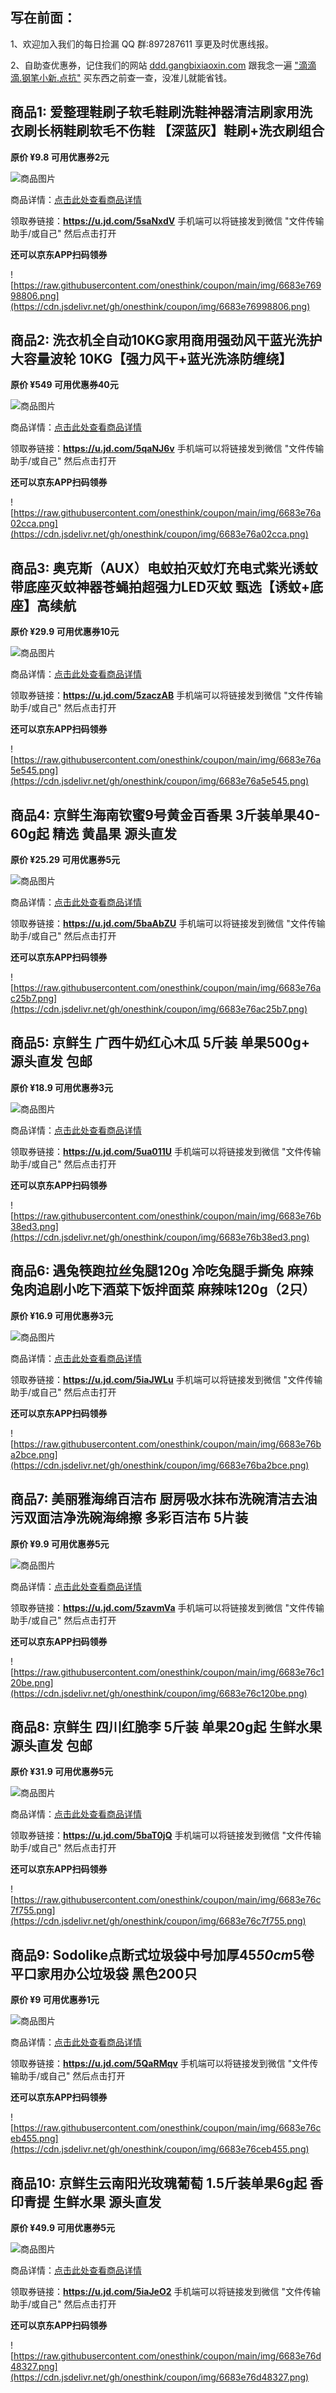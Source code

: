 ## 写在前面：

1、欢迎加入我们的每日捡漏 QQ 群:897287611 享更及时优惠线报。

2、自助查优惠券，记住我们的网站 [ddd.gangbixiaoxin.com](https://ddd.gangbixiaoxin.com) 跟我念一遍 ["滴滴滴.钢笔小新.点抗"](https://ddd.gangbixiaoxin.com) 买东西之前查一查，没准儿就能省钱。

## 商品1: 爱整理鞋刷子软毛鞋刷洗鞋神器清洁刷家用洗衣刷长柄鞋刷软毛不伤鞋 【深蓝灰】鞋刷+洗衣刷组合

**原价 ¥9.8 可用优惠券2元**

![商品图片](http://img14.360buyimg.com/n1/jfs/t1/234153/9/7814/97353/657a71e3F8254f14f/bd1cc5faf551c707.jpg)

商品详情：[点击此处查看商品详情](https://union-click.jd.com/jdc?e=1003156031&amp;p=JF8BAdgJK1olXwQBVV9aAUMeAV8IGloTXAYEVl5VAEweAV9MRANLAjZbERscSkAJHTRQRA1CCVkdDwtCWhVLHTdNTwcKBENeCVAfUg8bWilWbyJyDXpCVyo-cAlDCjtYGS5XKFABOlwYQDxRRRgJYzN0I0REKCkvQFxXDxtxaz5hFGFFIwEhajJ0SjF-cidNOWVmEig_Uit1Ag9ObT5lO2FbPBc-ektnYSZ0Wy13AHVgVQwbfyJvYw97bAxhJGJmIAcUST1uczxzfCcTOE5hIjkCViNFZRNqbwF1W3JrKDg9UR5QYAZscixmGwNiVj4NaBFnBhh6bCJiBH1cICw2eihfYCh8cj9zJHVxCyoCdCJsY3sKbk8XKDYBACopfg1AUA0OeVlvLQ5GIA4WXDdnD2M4GmsWXAYFXVhaDkISM18IG2tUMwYBU1ddDkoUM244G10VVQ4BVVtbC0ITBF8IE1wliqu6gdTs3cOu1_GAzOKyiI--gMDVOHsnAF8IGloXXQIFVVxdOHsXAF8LKwV7XFUFUgxYWkh5XicNSVJVVVhsVltYCUgnAW4JGVklbTZbEgApcSxHfy8LbzhtH1ILAA5ffQliVWxmGR5dKkBEI18lYCppQSl0bCldbQYy)

领取券链接：**https://u.jd.com/5saNxdV** 手机端可以将链接发到微信 "文件传输助手/或自己" 然后点击打开

**还可以京东APP扫码领券**

![https://raw.githubusercontent.com/onesthink/coupon/main/img/6683e76998806.png](https://cdn.jsdelivr.net/gh/onesthink/coupon/img/6683e76998806.png)

## 商品2: 洗衣机全自动10KG家用商用强劲风干蓝光洗护大容量波轮 10KG【强力风干+蓝光洗涤防缠绕】

**原价 ¥549 可用优惠券40元**

![商品图片](http://img14.360buyimg.com/n1/jfs/t1/226686/38/20280/166709/666bcb1cFc381170e/ced07f03b3a651e5.png)

商品详情：[点击此处查看商品详情](https://union-click.jd.com/jdc?e=1003156031&amp;p=JF8BAdsJK1olXwMHUFpcDUwUBl8IGlodWwcHUVpUAEwUAV9MRANLAjZbERscSkAJHTRQRA1CCVkdDwtCWhVLHTdNTwcKBENeCVAfUg8bRRZ-bjAcXHhKAAk_fgseWGcJQyhjIl59OlwNSkJuShVtWyBIAwIGCV0tDFxXDxtxaz5sPn1GIzc9bjJkSjF8GSdNOWJ2Eig_Ui51Ah9OewBlOGFbNBc-aktgYW5gWy1nB2ZgVTYbfClvZQ9ReAxhJGJlIBc-ST9-ZwtzfCcTOE5hIjkCViNFZRNsYihHW2VrBg0kbDhWdAZsci92FEZiJiUqfDhzBhsKaCt1Ln4KNAYhaitlYCh8cgl3KnVhCyokcC9sY3sKbk8XKDYYLAQmVCxQVQ94eS9hC2ACBA44U0NnD2M4GmsWXAYFXVhaDkISM18IG2tUMwYGUV5aC0IfM244G10VVQ4BVVtbDUgeAF8IE1wliqu6gdTs3cOu1_GAzOKyiI--gMDVOHsnAF8IGloXXQIFVVxdOHsXAF8LKwV7XFUHA1lfDxh5XicNSVJWCA5sVldZCUsTB2w4GVoUXwQyZG4bcT1iaGYJZRNBCmR0FFcGAEpPcBl3QyR7X1ZAXScUci5XeDJWH19IXnYGZF5t)

领取券链接：**https://u.jd.com/5qaNJ6v** 手机端可以将链接发到微信 "文件传输助手/或自己" 然后点击打开

**还可以京东APP扫码领券**

![https://raw.githubusercontent.com/onesthink/coupon/main/img/6683e76a02cca.png](https://cdn.jsdelivr.net/gh/onesthink/coupon/img/6683e76a02cca.png)

## 商品3: 奥克斯（AUX）电蚊拍灭蚊灯充电式紫光诱蚊带底座灭蚊神器苍蝇拍超强力LED灭蚊 甄选【诱蚊+底座】高续航

**原价 ¥29.9 可用优惠券10元**

![商品图片](http://img14.360buyimg.com/n1/jfs/t1/244735/28/8934/103017/663c872cFab50f536/d912cf2602e29a8a.jpg)

商品详情：[点击此处查看商品详情](https://union-click.jd.com/jdc?e=1003156031&amp;p=JF8BAdsJK1olXwMKU1ZZDEsQAV8IGloTXAcLVVxaAUoSA19MRANLAjZbERscSkAJHTRQRA1CCVkdDwtCWhVLHTdNTwcKBENeCVAfUg8bcBBLcARlPU5ULAAoVS5EYCpoaT1lJVkAOlwofxtoZGhvSyNOFAFRKiAjTFxXDxtxaz5hFGFGIjctaD9OAyt_ci9NOWJ-EikFUht1AhNOey5lDmFbJBc-akp3YSZsWy9nB2VgVSIbaBR_ZBsJTgxhJGJmIwcqTTxIWQxzfCcTOE5hIjkCViNFZRNoeAF-AmV7Lyk-QSMedzB8cjt2OQBiLS0qaCh8QRtAeC1iLnVHNAEmfj91YCh8cj98JHVLEypfcChsY3sKbk8XKDZEXAkIbilkWQ8IYVJwHQYLPz4PXQ5BD2M4GmsWXAYFXVhaDkISM18IG2tUMwYAV11ZD08QM244G10VVQ4BVVtdCU0UC18IE1wliqu6gdTs3cOu1_GAzOKyiI--gMDVOHsnAF8IGloXXQIFVVxdOHsXAF8LKwV7XFULUgkNWBx5XicNSV1BDkFsVldeDUsUAWY4GVoUXwQyZG4udwh8XB9oUw1tA3NfMQ0-TStlZR9wRFl7X3N1BCE6DyxHezRBHAhrI3hGZF5t)

领取券链接：**https://u.jd.com/5zaczAB** 手机端可以将链接发到微信 "文件传输助手/或自己" 然后点击打开

**还可以京东APP扫码领券**

![https://raw.githubusercontent.com/onesthink/coupon/main/img/6683e76a5e545.png](https://cdn.jsdelivr.net/gh/onesthink/coupon/img/6683e76a5e545.png)

## 商品4: 京鲜生海南钦蜜9号黄金百香果 3斤装单果40-60g起 精选 黄晶果 源头直发

**原价 ¥25.29 可用优惠券5元**

![商品图片](http://img14.360buyimg.com/n1/jfs/t1/216607/22/43033/80777/66625ad2F0a50bdd9/30ae08d0ea2e4e6b.jpg)

商品详情：[点击此处查看商品详情](https://union-click.jd.com/jdc?e=1003156031&amp;p=JF8BAZ4JK1olXDYCVV9cAE0RAW8LHFslGVlaCgFtUQ5SQi0DBUVOBVlUAwoCFxBCHD1WR0VNGFJeSwcYVBYZQTVMFzxiXgFjJx9eawtxczVQYCRtHHkAXCU6QSUVdBlebB9cFFhfDwsISxtfQmofW1dhJHZnIy0USTxIfw1_QiRSJXNlLTwETklgS2dxeQFhGXJnLyw_CTdcdCcBcj9hDwR0Jlc_ahJ0QwxxQQhuPmVBICcpbj9keDB8QSxICH9DCjgWVTVzdB9BYyJhOHFLVAErYRlydxxdTGsLDnJlMV07TSgVfQsLbyNeNG0LMQAbBEcnAl8LGlsSVAAFUldYOHsXA19edVsUXAcHU1deD04nAl8IHVsdVQUDUVhbAE8RM28AHGvC8L7X3u-IgPLDneffovzA1LrWytZtOHsUM28JGlkVWQEDVl5tOEsUM2w4RTUUDgNVU1xYCiVKS2paEh8TVWgAXVtVAUgXBF8KGloXXzYyZDkqC0x2cC4LeBtzLVxaLyElSTQVCxRvUjUXKnBUIxoUQRVKWDpdWAtdHAMyVG4)

领取券链接：**https://u.jd.com/5baAbZU** 手机端可以将链接发到微信 "文件传输助手/或自己" 然后点击打开

**还可以京东APP扫码领券**

![https://raw.githubusercontent.com/onesthink/coupon/main/img/6683e76ac25b7.png](https://cdn.jsdelivr.net/gh/onesthink/coupon/img/6683e76ac25b7.png)

## 商品5: 京鲜生 广西牛奶红心木瓜 5斤装 单果500g+ 源头直发 包邮

**原价 ¥18.9 可用优惠券3元**

![商品图片](http://img14.360buyimg.com/n1/jfs/t1/225709/33/18458/136789/666a4c72F1cc385cd/fbaae0a0591b40a0.jpg)

商品详情：[点击此处查看商品详情](https://union-click.jd.com/jdc?e=1003156031&amp;p=JF8BAbQJK1olXwMEXVdVDkofAV8IGloVXQQLUl5YDkgnRzBQRQQlBENHFRxWFlVMWzBeTA9KQl1XSwwDVFVPRjtUBAJQAVsMFgQZBBwSampuST9tB1BGJCk9fgpWZxNybilnP2gAEAYlDQlyRQkLeABJHkF5NyhKSEdjeh9tbDh2GHBrBjwpezBVexpvbTlMJQR2HFc0ahJnRwxDYwt3FGZJIDxUbS9jc21raVJ1P199FiovdCJsYAxLbARpNHJLJxwrfDxKVhZJRT9NWGB1M1dJCzxvehtqbzhyHnJdNDkpewJAMxlTBVxsPVVmMQheYxFTBBlgWh1QJEAOWG5cOEgWA2gBHVwTVAMyZF5dOAl52t2Yw9i4ipSdgdXL3OaW1cWNz-W1bQcyVFhdAEMUAmoBGlIUWzYCXFlt3-av1uW5ztOsiZiKg-f63cKr1_GAK2slXjYCVV9fCE8QAm0IK2sVXjYBZAAzCRgSVGkJSF97AE4HBlcbXA95AWYNE1IcWQQyVl9cCkknM19fHjIQO1RmLAQLTDtgYxlJWj9pJ3NwJjwzCg9Pe2pKfh1zXmVZCB0acyhhM284)

领取券链接：**https://u.jd.com/5ua011U** 手机端可以将链接发到微信 "文件传输助手/或自己" 然后点击打开

**还可以京东APP扫码领券**

![https://raw.githubusercontent.com/onesthink/coupon/main/img/6683e76b38ed3.png](https://cdn.jsdelivr.net/gh/onesthink/coupon/img/6683e76b38ed3.png)

## 商品6: 遇兔筷跑拉丝兔腿120g 冷吃兔腿手撕兔 麻辣兔肉追剧小吃下酒菜下饭拌面菜 麻辣味120g（2只）

**原价 ¥16.9 可用优惠券3元**

![商品图片](http://img14.360buyimg.com/n1/jfs/t1/241510/33/13414/247032/66821697F7eb1a202/9bff69ec02918fbc.jpg)

商品详情：[点击此处查看商品详情](https://union-click.jd.com/jdc?e=1003156031&amp;p=JF8BAaoJK1olXwMHUlhfCk0QAl8IGlodVAELVltVC0MXAl9MRANLAjZbERscSkAJHTRQRA1CCVkdDwtCWhVLHTdNTwcKBENeCVAfUg8bYRpMfQRLOEJSXRs4fBNfVzFtEy1JBnYHOlw9bh5iaDpNUiUWO2BrVAUuX1xXDxtxaz5sPgZcIjchYTJ0VjB8YitNOWJyEikFUih1ShtObC5mKmFbEhcpekpyYSZsWzhnAHBgHTYbf0lvYQxBbAxhJGJmIxcqSTxuez9zfSdrCllpNDwEewxxSxtQbDh2HnJrMD4pezRXdRt8D1lgbURgISQ6QE10YxRAGBpULgIcE1g-DCsbD18JK1gUXQELUllbAU4nM28IKxp7XQMKUFtcC0gnAl8IHVsdVQUDUVdeCksfM28AHGvC8L7X3u-IgPLDneffovzA1LrWytZtOHsUM28JGlkVWQEDVl5tOEsUM2w4RTUUDgEHXV5eDSVKS2paEhJPAGgCXFZVCXsVAm4KGWslbWR3EDgCVi5TU2ZNfi9NFVJcMVYrVBBnBgEKez1AKG1XERcjCy1xam9TaAwlXTY)

领取券链接：**https://u.jd.com/5iaJWLu** 手机端可以将链接发到微信 "文件传输助手/或自己" 然后点击打开

**还可以京东APP扫码领券**

![https://raw.githubusercontent.com/onesthink/coupon/main/img/6683e76ba2bce.png](https://cdn.jsdelivr.net/gh/onesthink/coupon/img/6683e76ba2bce.png)

## 商品7: 美丽雅海绵百洁布 厨房吸水抹布洗碗清洁去油污双面洁净洗碗海绵擦 多彩百洁布 5片装

**原价 ¥9.9 可用优惠券5元**

![商品图片](http://img14.360buyimg.com/n1/jfs/t1/229928/40/21081/136066/6682ed13F6d4a1df9/da34e992f3f0ca93.jpg)

商品详情：[点击此处查看商品详情](https://union-click.jd.com/jdc?e=1003156031&amp;p=JF8BAdkJK1olXwMKXVlYC04eA18IGlsUXQQDXVhdCU8fA19MRANLAjZbERscSkAJHTRQRA1CCVkdDwtCWhVLHTdNTwcKBENeCVAfUg8bdgtWYh1WBFMKUF4hXEMUUBpRUhpAIHECOlwud0pzdwoOEl1RK39FVyFVQVxXDxtxazliLmVHIDcLbDx0ZCx-Yi9NOWVyEioFVTl1ShNObC5lPmFbNBc-ektlYW5aWzh3B2VgHRgbfCJFYAxrYAxhJGJmIBcqSz8VdwtzfCcTOE5hIjkCViNFZRB4bAF-HnJwLD09URkfYzdgcjhPPkJiVi0vaBFCXxhxTiJsLlNFIxY1bCtlYCh8cgl1KmVlFyo0dClsY3sKbk8XKDZ3MQwZeAoTRQpuWw53AlJFVgwDXUtRD2M4GmsWXAYFXVhaDkISM18IG2tUMwAFV1lfD3sWM28OG1MdXgcHXVpeAEMnA2cPK4y45dOI5YvVsZ-Ji7ixvI6c4dKc3G5tOEgnA24JGVsRWgcAVG5tCEgnAF9WdVpGWFEEVQ1ZZhZfBj0BUBwSMwQLUVZVCkwVM20JGlkXbTYyIToDcQ1UWjoAH1tpCQ4BBysEQQpCfhgIdVlmIgdmIDtbAU1TdRZPGCQdFDYCZA)

领取券链接：**https://u.jd.com/5zavmVa** 手机端可以将链接发到微信 "文件传输助手/或自己" 然后点击打开

**还可以京东APP扫码领券**

![https://raw.githubusercontent.com/onesthink/coupon/main/img/6683e76c120be.png](https://cdn.jsdelivr.net/gh/onesthink/coupon/img/6683e76c120be.png)

## 商品8: 京鲜生 四川红脆李 5斤装 单果20g起 生鲜水果 源头直发 包邮

**原价 ¥31.9 可用优惠券5元**

![商品图片](http://img14.360buyimg.com/n1/jfs/t1/238453/40/10745/150317/6662e6a2F1559761e/9d3382e534ee128e.jpg)

商品详情：[点击此处查看商品详情](https://union-click.jd.com/jdc?e=1003156031&amp;p=JF8BAaYJK1olXwMEUVpaD00XCl8IGloVXgcDV1xfAEInRzBQRQQlBENHFRxWFlVMWzBeTA9KQl1XSwwDVFVPRjtUBAJQAVsMFgQZBBYeAS9YfQxlGG8DXSYifDROVBkLQllCJ2gACFcgAS8eZzkAcl9rOnhAAj1KSEdjeh9tbDhAGXJrLD4qQQJLexpvYjlMGwR1HFYkahFjRxttYCl3XHpJIxZUYS9jUW1-aVJ3P19hFD0kUhhsYAxLbyJhO3JxLwEpUjxKVhZJRT1eAHhmIy4UcDJjZhhBGwRjNFRnIC0IX3teWmhTbSBBHWVbKgQISAxwdj9hQ0V1UQoyVW5eCUsQCmkPHVIQbTYCVG4fZpyUgbu1vYOW8NGB5m5cOEsRA2cAGFoQVAEEV1ttCEMQM7ilo46f7NOK7YrDgJyupLqBp4-L1TYyZF1tCEoWAW8MHFoXXTYyVF1tC3tJbW5bHF4dXA9SOgMVDRkfAidPdVgUXwUKZFxcCUkVM184RlIXHVZkAy4YYUoeexB8ZAJCKwVbVgknZklLChIBf1JxCw5rUCA6dglBYF8IKw)

领取券链接：**https://u.jd.com/5baT0jQ** 手机端可以将链接发到微信 "文件传输助手/或自己" 然后点击打开

**还可以京东APP扫码领券**

![https://raw.githubusercontent.com/onesthink/coupon/main/img/6683e76c7f755.png](https://cdn.jsdelivr.net/gh/onesthink/coupon/img/6683e76c7f755.png)

## 商品9: Sodolike点断式垃圾袋中号加厚45*50cm*5卷平口家用办公垃圾袋 黑色200只

**原价 ¥9 可用优惠券1元**

![商品图片](http://img14.360buyimg.com/n1/jfs/t1/161270/25/44604/103358/66826884Fc82e0d3b/507fc3dec15f59f3.jpg)

商品详情：[点击此处查看商品详情](https://union-click.jd.com/jdc?e=1003156031&amp;p=JF8BAdkJK1olXwMKXF9fDUMUCl8IGloWWgQKUltcAE4fAV9MRANLAjZbERscSkAJHTRQRA1CCVkdDwtCWhVLHTdNTwcKBENeCVAfUg8bAm8BZyxCPGIAXBgHTTlNfWZpXj5JCwIFOlw5cBIXYwR0QRpMP0FaFQgWX1xXDxtxaz5iBHlHIicPYTxkSi9-YidNOWV6Ej0VUih1ShNObwBlPmFbVRc9QEp3YW50WztNAHZgVSobaDJ3YxhseAxhJGJmIy06TzxIfwtzfCcTOE5hIjkCViNFZRNteAJiHXEAJA4pazxVYxZgcixxIlpiHCI6fD90RxtqZzx1BFNeNAElbitlYCh8cj98KWV5Fyg0dCJsY3sKbk8XKDZxKzg-URxKSA1YTzNTNm99LzwhQDtnD2M4GmsWXAYFXVhaDkISM18IG2tUMwAFUlpaDnsWM28OG1MdXQ4KVFdZCE0nA2cPK4y45dOI5YvVsZ-Ji7ixvI6c4dKc3G5tOEgnA24JGVsRWgcAVG5tCEgnAF9WdVpGVQYBXFheZhZfBjxOXwAQMwQLVFdeCkoWM20JGlkXbTYyVV5UdDxAYgsKEx1PGHRYKlc8TS5LVWsPdVlxJV8CNDUhUgpOYShQWg1eCjYCZA)

领取券链接：**https://u.jd.com/5QaRMqv** 手机端可以将链接发到微信 "文件传输助手/或自己" 然后点击打开

**还可以京东APP扫码领券**

![https://raw.githubusercontent.com/onesthink/coupon/main/img/6683e76ceb455.png](https://cdn.jsdelivr.net/gh/onesthink/coupon/img/6683e76ceb455.png)

## 商品10: 京鲜生云南阳光玫瑰葡萄 1.5斤装单果6g起 香印青提 生鲜水果 源头直发

**原价 ¥49.9 可用优惠券5元**

![商品图片](http://img14.360buyimg.com/n1/jfs/t1/240041/7/9774/372580/6659ecf3F66822941/1a9a98e071381a42.png)

商品详情：[点击此处查看商品详情](https://union-click.jd.com/jdc?e=1003156031&amp;p=JF8BAZ4JK1olXDYCVV9cDEMVA2wIHV4lGVlaCgFtUQ5SQi0DBUVOBVlUAwoCFxBCHD1WR0VNGFJeSwcYVBYZQTVMFwVSPHV0PSkGeEoRBhN1TwdwKll6UQQiciUVQCpaXAZCIV5XXFcNSRFsazcfW1dhJHZnIy0uVz9Idwx_eCBVJXNlLTwETklgS2dxeQFhGXJnLyw_CTdcdCcBcj9hDwR0Jlc_ahJ0QwxxQQhuPmVBICcpbj9keDB8QSxICH9DCjgWVTVzdB9BYyJhOHFLVAErYRlydxxdTGtnFFpjARgvYClIUxBQciNzDVx4DhULBEcnAl8LGlsSVAAFUldYOHsXA19edVsUXAcHU1deD04nAl8IHVsdVQUDUVdVDE8fM28AHGvC8L7X3u-IgPLDneffovzA1LrWytZtOHsUM28JGlkVWQEDVl5tOEsUM2w4RTUUDgAAVQ0KDSVKS2paE1kRHGgAUV9ZCkgTBl8KGloXXzYyZAAaaThhahhTa1oTWHp_AAI4fxRvBjV3YTUXHkNQEwMKdBNCC2ZYWgFuNV4yVG4)

领取券链接：**https://u.jd.com/5iaJeO2** 手机端可以将链接发到微信 "文件传输助手/或自己" 然后点击打开

**还可以京东APP扫码领券**

![https://raw.githubusercontent.com/onesthink/coupon/main/img/6683e76d48327.png](https://cdn.jsdelivr.net/gh/onesthink/coupon/img/6683e76d48327.png)

